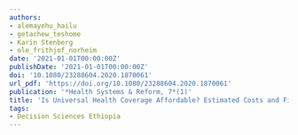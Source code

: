 ```yaml
---
authors:
- alemayehu_hailu
- getachew_teshome
- Karin Stenberg
- ole_frithjof_norheim
date: '2021-01-01T00:00:00Z'
publishDate: '2021-01-01T00:00:00Z'
doi: '10.1080/23288604.2020.1870061'
url_pdf: 'https://doi.org/10.1080/23288604.2020.1870061'
publication: '*Health Systems & Reform, 7*(1)'
title: 'Is Universal Health Coverage Affordable? Estimated Costs and Fiscal Space Analysis for the Ethiopian Essential Health Services Package'
tags:
- Decision Sciences Ethiopia
---
```

